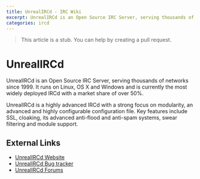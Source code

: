```yaml
---
title: UnrealIRCd - IRC Wiki
excerpt: UnrealIRCd is an Open Source IRC Server, serving thousands of networks since 1999.
categories: ircd
---
```

>This article is a stub. You can help by creating a pull request.

# UnrealIRCd
UnrealIRCd is an Open Source IRC Server, serving thousands of networks since 1999. It runs on Linux, OS X and Windows and is currently the most widely deployed IRCd with a market share of over 50%.

UnrealIRCd is a highly advanced IRCd with a strong focus on modularity, an advanced and highly configurable configuration file. Key features include SSL, cloaking, its advanced anti-flood and anti-spam systems, swear filtering and module support.

## External Links
* [UnrealIRCd Website](https://www.unrealircd.org)
* [UnrealIRCd Bug tracker](https://bugs.unrealircd.org/main_page.php)
* [UnrealIRCd Forums](https://forums.unrealircd.org)
